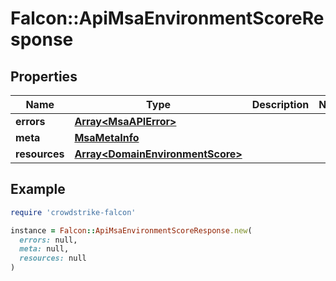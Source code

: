 # Falcon::ApiMsaEnvironmentScoreResponse

## Properties

| Name | Type | Description | Notes |
| ---- | ---- | ----------- | ----- |
| **errors** | [**Array&lt;MsaAPIError&gt;**](MsaAPIError.md) |  |  |
| **meta** | [**MsaMetaInfo**](MsaMetaInfo.md) |  |  |
| **resources** | [**Array&lt;DomainEnvironmentScore&gt;**](DomainEnvironmentScore.md) |  |  |

## Example

```ruby
require 'crowdstrike-falcon'

instance = Falcon::ApiMsaEnvironmentScoreResponse.new(
  errors: null,
  meta: null,
  resources: null
)
```

